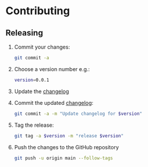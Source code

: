 # Contributing

## Releasing

1. Commit your changes:

    ```bash
    git commit -a
    ```

2. Choose a version number e.g.:

    ```bash
    version=0.0.1
    ```

3. Update the [changelog](./CHANGELOG.md)

4. Commit the updated [changelog](./CHANGELOG.md):

    ```bash
    git commit -a -m "Update changelog for $version"
    ```

5. Tag the release:

    ```bash
    git tag -a $version -m "release $version"
    ```

6. Push the changes to the GitHub repository

    ```bash
    git push -u origin main --follow-tags
    ```